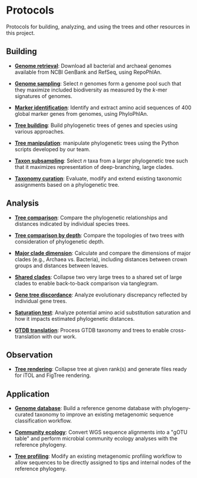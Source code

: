 Protocols
=========

Protocols for building, analyzing, and using the trees and other resources in this project.


Building
--------

- [**Genome retrieval**](https://bitbucket.org/nsegata/repophlan): Download all bacterial and archaeal genomes available from NCBI GenBank and RefSeq, using RepoPhlAn.

- [**Genome sampling**](genome_sampling): Select _n_ genomes form a genome pool such that they maximize included biodiversity as measured by the _k_-mer signatures of genomes.

- [**Marker identification**](https://bitbucket.org/nsegata/phylophlan/wiki/Home): Identify and extract amino acid sequences of 400 global marker genes from genomes, using PhyloPhlAn.

- [**Tree building**](tree_building): Build phylogenetic trees of genes and species using various approaches.

- [**Tree manipulation**](tree_manipulation): manipulate phylogenetic trees using the Python scripts developed by our team.

- [**Taxon subsampling**](taxon_subsampling): Select _n_ taxa from a larger phylogenetic tree such that it maximizes representation of deep-branching, large clades.

- [**Taxonomy curation**](taxonomy_curation): Evaluate, modify and extend existing taxonomic assignments based on a phylogenetic tree.


Analysis
--------

- [**Tree comparison**](../code/notebooks/compare_trees.ipynb): Compare the phylogenetic relationships and distances indicated by individual species trees.

- [**Tree comparison by depth**](../code/notebooks/compare_trees_by_depth.ipynb): Compare the topologies of two trees with consideration of phylogenetic depth.

- [**Major clade dimension**](../code/notebooks/major_clade_dimension.ipynb): Calculate and compare the dimensions of major clades (e.g., Archaea vs. Bacteria), including distances between crown groups and distances between leaves.

- [**Shared clades**](../code/notebooks/shared_clades.ipynb): Collapse two very large trees to a shared set of large clades to enable back-to-back comparison via tanglegram.

- [**Gene tree discordance**](../code/notebooks/gene_tree_discordance.ipynb): Analyze evolutionary discrepancy reflected by individual gene trees.

- [**Saturation test**](../code/notebooks/saturation.ipynb): Analyze potential amino acid substitution saturation and how it impacts estimated phylogenetic distances.

- [**GTDB translation**](../code/notebooks/gtdb_translation.ipynb): Process GTDB taxonomy and trees to enable cross-translation with our work.


Observation
-----------

- [**Tree rendering**](tree_rendering): Collapse tree at given rank(s) and generate files ready for iTOL and FigTree rendering.


Application
-----------

- [**Genome database**](genome_database): Build a reference genome database with phylogeny-curated taxonomy to improve an existing metagenomic sequence classification workflow.

- [**Community ecology**](community_ecology): Convert WGS sequence alignments into a "gOTU table" and perform microbial community ecology analyses with the reference phylogeny.

- [**Tree profiling**](tree_profiling): Modify an existing metagenomic profiling workflow to allow sequences to be directly assigned to tips and internal nodes of the reference phylogeny.
